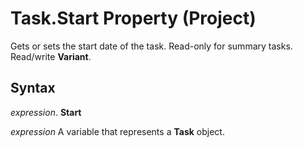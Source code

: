 
# Task.Start Property (Project)

Gets or sets the start date of the task. Read-only for summary tasks. Read/write  **Variant**.


## Syntax

 _expression_. **Start**

 _expression_ A variable that represents a **Task** object.


